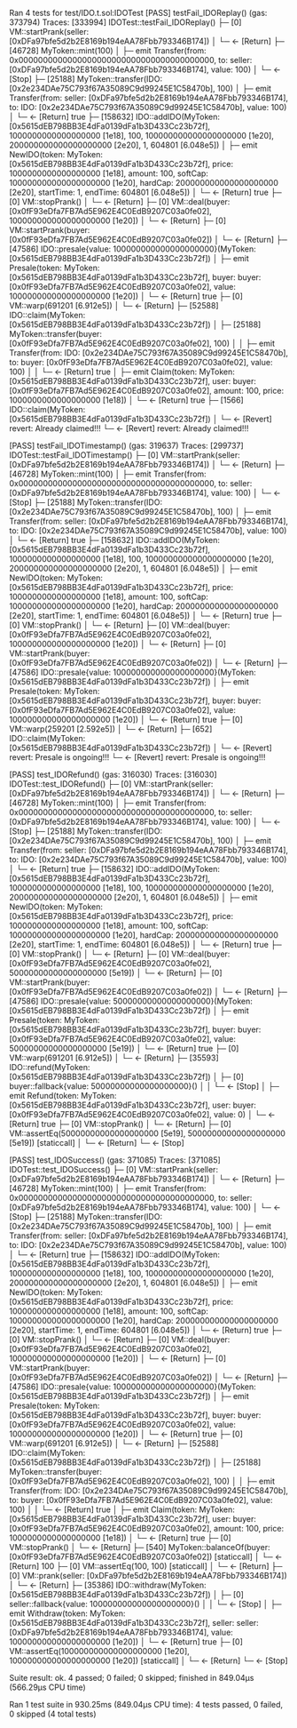 Ran 4 tests for test/IDO.t.sol:IDOTest
[PASS] testFail_IDOReplay() (gas: 373794)
Traces:
  [333994] IDOTest::testFail_IDOReplay()
    ├─ [0] VM::startPrank(seller: [0xDFa97bfe5d2b2E8169b194eAA78Fbb793346B174])
    │   └─ ← [Return] 
    ├─ [46728] MyToken::mint(100)
    │   ├─ emit Transfer(from: 0x0000000000000000000000000000000000000000, to: seller: [0xDFa97bfe5d2b2E8169b194eAA78Fbb793346B174], value: 100)
    │   └─ ← [Stop] 
    ├─ [25188] MyToken::transfer(IDO: [0x2e234DAe75C793f67A35089C9d99245E1C58470b], 100)
    │   ├─ emit Transfer(from: seller: [0xDFa97bfe5d2b2E8169b194eAA78Fbb793346B174], to: IDO: [0x2e234DAe75C793f67A35089C9d99245E1C58470b], value: 100)
    │   └─ ← [Return] true
    ├─ [158632] IDO::addIDO(MyToken: [0x5615dEB798BB3E4dFa0139dFa1b3D433Cc23b72f], 1000000000000000000 [1e18], 100, 100000000000000000000 [1e20], 200000000000000000000 [2e20], 1, 604801 [6.048e5])
    │   ├─ emit NewIDO(token: MyToken: [0x5615dEB798BB3E4dFa0139dFa1b3D433Cc23b72f], price: 1000000000000000000 [1e18], amount: 100, softCap: 100000000000000000000 [1e20], hardCap: 200000000000000000000 [2e20], startTime: 1, endTime: 604801 [6.048e5])
    │   └─ ← [Return] true
    ├─ [0] VM::stopPrank()
    │   └─ ← [Return] 
    ├─ [0] VM::deal(buyer: [0x0fF93eDfa7FB7Ad5E962E4C0EdB9207C03a0fe02], 100000000000000000000 [1e20])
    │   └─ ← [Return] 
    ├─ [0] VM::startPrank(buyer: [0x0fF93eDfa7FB7Ad5E962E4C0EdB9207C03a0fe02])
    │   └─ ← [Return] 
    ├─ [47586] IDO::presale{value: 100000000000000000000}(MyToken: [0x5615dEB798BB3E4dFa0139dFa1b3D433Cc23b72f])
    │   ├─ emit Presale(token: MyToken: [0x5615dEB798BB3E4dFa0139dFa1b3D433Cc23b72f], buyer: buyer: [0x0fF93eDfa7FB7Ad5E962E4C0EdB9207C03a0fe02], value: 100000000000000000000 [1e20])
    │   └─ ← [Return] true
    ├─ [0] VM::warp(691201 [6.912e5])
    │   └─ ← [Return] 
    ├─ [52588] IDO::claim(MyToken: [0x5615dEB798BB3E4dFa0139dFa1b3D433Cc23b72f])
    │   ├─ [25188] MyToken::transfer(buyer: [0x0fF93eDfa7FB7Ad5E962E4C0EdB9207C03a0fe02], 100)
    │   │   ├─ emit Transfer(from: IDO: [0x2e234DAe75C793f67A35089C9d99245E1C58470b], to: buyer: [0x0fF93eDfa7FB7Ad5E962E4C0EdB9207C03a0fe02], value: 100)
    │   │   └─ ← [Return] true
    │   ├─ emit Claim(token: MyToken: [0x5615dEB798BB3E4dFa0139dFa1b3D433Cc23b72f], user: buyer: [0x0fF93eDfa7FB7Ad5E962E4C0EdB9207C03a0fe02], amount: 100, price: 1000000000000000000 [1e18])
    │   └─ ← [Return] true
    ├─ [1566] IDO::claim(MyToken: [0x5615dEB798BB3E4dFa0139dFa1b3D433Cc23b72f])
    │   └─ ← [Revert] revert: Already claimed!!!
    └─ ← [Revert] revert: Already claimed!!!

[PASS] testFail_IDOTimestamp() (gas: 319637)
Traces:
  [299737] IDOTest::testFail_IDOTimestamp()
    ├─ [0] VM::startPrank(seller: [0xDFa97bfe5d2b2E8169b194eAA78Fbb793346B174])
    │   └─ ← [Return] 
    ├─ [46728] MyToken::mint(100)
    │   ├─ emit Transfer(from: 0x0000000000000000000000000000000000000000, to: seller: [0xDFa97bfe5d2b2E8169b194eAA78Fbb793346B174], value: 100)
    │   └─ ← [Stop] 
    ├─ [25188] MyToken::transfer(IDO: [0x2e234DAe75C793f67A35089C9d99245E1C58470b], 100)
    │   ├─ emit Transfer(from: seller: [0xDFa97bfe5d2b2E8169b194eAA78Fbb793346B174], to: IDO: [0x2e234DAe75C793f67A35089C9d99245E1C58470b], value: 100)
    │   └─ ← [Return] true
    ├─ [158632] IDO::addIDO(MyToken: [0x5615dEB798BB3E4dFa0139dFa1b3D433Cc23b72f], 1000000000000000000 [1e18], 100, 100000000000000000000 [1e20], 200000000000000000000 [2e20], 1, 604801 [6.048e5])
    │   ├─ emit NewIDO(token: MyToken: [0x5615dEB798BB3E4dFa0139dFa1b3D433Cc23b72f], price: 1000000000000000000 [1e18], amount: 100, softCap: 100000000000000000000 [1e20], hardCap: 200000000000000000000 [2e20], startTime: 1, endTime: 604801 [6.048e5])
    │   └─ ← [Return] true
    ├─ [0] VM::stopPrank()
    │   └─ ← [Return] 
    ├─ [0] VM::deal(buyer: [0x0fF93eDfa7FB7Ad5E962E4C0EdB9207C03a0fe02], 100000000000000000000 [1e20])
    │   └─ ← [Return] 
    ├─ [0] VM::startPrank(buyer: [0x0fF93eDfa7FB7Ad5E962E4C0EdB9207C03a0fe02])
    │   └─ ← [Return] 
    ├─ [47586] IDO::presale{value: 100000000000000000000}(MyToken: [0x5615dEB798BB3E4dFa0139dFa1b3D433Cc23b72f])
    │   ├─ emit Presale(token: MyToken: [0x5615dEB798BB3E4dFa0139dFa1b3D433Cc23b72f], buyer: buyer: [0x0fF93eDfa7FB7Ad5E962E4C0EdB9207C03a0fe02], value: 100000000000000000000 [1e20])
    │   └─ ← [Return] true
    ├─ [0] VM::warp(259201 [2.592e5])
    │   └─ ← [Return] 
    ├─ [652] IDO::claim(MyToken: [0x5615dEB798BB3E4dFa0139dFa1b3D433Cc23b72f])
    │   └─ ← [Revert] revert: Presale is ongoing!!!
    └─ ← [Revert] revert: Presale is ongoing!!!

[PASS] test_IDORefund() (gas: 316030)
Traces:
  [316030] IDOTest::test_IDORefund()
    ├─ [0] VM::startPrank(seller: [0xDFa97bfe5d2b2E8169b194eAA78Fbb793346B174])
    │   └─ ← [Return] 
    ├─ [46728] MyToken::mint(100)
    │   ├─ emit Transfer(from: 0x0000000000000000000000000000000000000000, to: seller: [0xDFa97bfe5d2b2E8169b194eAA78Fbb793346B174], value: 100)
    │   └─ ← [Stop] 
    ├─ [25188] MyToken::transfer(IDO: [0x2e234DAe75C793f67A35089C9d99245E1C58470b], 100)
    │   ├─ emit Transfer(from: seller: [0xDFa97bfe5d2b2E8169b194eAA78Fbb793346B174], to: IDO: [0x2e234DAe75C793f67A35089C9d99245E1C58470b], value: 100)
    │   └─ ← [Return] true
    ├─ [158632] IDO::addIDO(MyToken: [0x5615dEB798BB3E4dFa0139dFa1b3D433Cc23b72f], 1000000000000000000 [1e18], 100, 100000000000000000000 [1e20], 200000000000000000000 [2e20], 1, 604801 [6.048e5])
    │   ├─ emit NewIDO(token: MyToken: [0x5615dEB798BB3E4dFa0139dFa1b3D433Cc23b72f], price: 1000000000000000000 [1e18], amount: 100, softCap: 100000000000000000000 [1e20], hardCap: 200000000000000000000 [2e20], startTime: 1, endTime: 604801 [6.048e5])
    │   └─ ← [Return] true
    ├─ [0] VM::stopPrank()
    │   └─ ← [Return] 
    ├─ [0] VM::deal(buyer: [0x0fF93eDfa7FB7Ad5E962E4C0EdB9207C03a0fe02], 50000000000000000000 [5e19])
    │   └─ ← [Return] 
    ├─ [0] VM::startPrank(buyer: [0x0fF93eDfa7FB7Ad5E962E4C0EdB9207C03a0fe02])
    │   └─ ← [Return] 
    ├─ [47586] IDO::presale{value: 50000000000000000000}(MyToken: [0x5615dEB798BB3E4dFa0139dFa1b3D433Cc23b72f])
    │   ├─ emit Presale(token: MyToken: [0x5615dEB798BB3E4dFa0139dFa1b3D433Cc23b72f], buyer: buyer: [0x0fF93eDfa7FB7Ad5E962E4C0EdB9207C03a0fe02], value: 50000000000000000000 [5e19])
    │   └─ ← [Return] true
    ├─ [0] VM::warp(691201 [6.912e5])
    │   └─ ← [Return] 
    ├─ [35593] IDO::refund(MyToken: [0x5615dEB798BB3E4dFa0139dFa1b3D433Cc23b72f])
    │   ├─ [0] buyer::fallback{value: 50000000000000000000}()
    │   │   └─ ← [Stop] 
    │   ├─ emit Refund(token: MyToken: [0x5615dEB798BB3E4dFa0139dFa1b3D433Cc23b72f], user: buyer: [0x0fF93eDfa7FB7Ad5E962E4C0EdB9207C03a0fe02], value: 0)
    │   └─ ← [Return] true
    ├─ [0] VM::stopPrank()
    │   └─ ← [Return] 
    ├─ [0] VM::assertEq(50000000000000000000 [5e19], 50000000000000000000 [5e19]) [staticcall]
    │   └─ ← [Return] 
    └─ ← [Stop] 

[PASS] test_IDOSuccess() (gas: 371085)
Traces:
  [371085] IDOTest::test_IDOSuccess()
    ├─ [0] VM::startPrank(seller: [0xDFa97bfe5d2b2E8169b194eAA78Fbb793346B174])
    │   └─ ← [Return] 
    ├─ [46728] MyToken::mint(100)
    │   ├─ emit Transfer(from: 0x0000000000000000000000000000000000000000, to: seller: [0xDFa97bfe5d2b2E8169b194eAA78Fbb793346B174], value: 100)
    │   └─ ← [Stop] 
    ├─ [25188] MyToken::transfer(IDO: [0x2e234DAe75C793f67A35089C9d99245E1C58470b], 100)
    │   ├─ emit Transfer(from: seller: [0xDFa97bfe5d2b2E8169b194eAA78Fbb793346B174], to: IDO: [0x2e234DAe75C793f67A35089C9d99245E1C58470b], value: 100)
    │   └─ ← [Return] true
    ├─ [158632] IDO::addIDO(MyToken: [0x5615dEB798BB3E4dFa0139dFa1b3D433Cc23b72f], 1000000000000000000 [1e18], 100, 100000000000000000000 [1e20], 200000000000000000000 [2e20], 1, 604801 [6.048e5])
    │   ├─ emit NewIDO(token: MyToken: [0x5615dEB798BB3E4dFa0139dFa1b3D433Cc23b72f], price: 1000000000000000000 [1e18], amount: 100, softCap: 100000000000000000000 [1e20], hardCap: 200000000000000000000 [2e20], startTime: 1, endTime: 604801 [6.048e5])
    │   └─ ← [Return] true
    ├─ [0] VM::stopPrank()
    │   └─ ← [Return] 
    ├─ [0] VM::deal(buyer: [0x0fF93eDfa7FB7Ad5E962E4C0EdB9207C03a0fe02], 100000000000000000000 [1e20])
    │   └─ ← [Return] 
    ├─ [0] VM::startPrank(buyer: [0x0fF93eDfa7FB7Ad5E962E4C0EdB9207C03a0fe02])
    │   └─ ← [Return] 
    ├─ [47586] IDO::presale{value: 100000000000000000000}(MyToken: [0x5615dEB798BB3E4dFa0139dFa1b3D433Cc23b72f])
    │   ├─ emit Presale(token: MyToken: [0x5615dEB798BB3E4dFa0139dFa1b3D433Cc23b72f], buyer: buyer: [0x0fF93eDfa7FB7Ad5E962E4C0EdB9207C03a0fe02], value: 100000000000000000000 [1e20])
    │   └─ ← [Return] true
    ├─ [0] VM::warp(691201 [6.912e5])
    │   └─ ← [Return] 
    ├─ [52588] IDO::claim(MyToken: [0x5615dEB798BB3E4dFa0139dFa1b3D433Cc23b72f])
    │   ├─ [25188] MyToken::transfer(buyer: [0x0fF93eDfa7FB7Ad5E962E4C0EdB9207C03a0fe02], 100)
    │   │   ├─ emit Transfer(from: IDO: [0x2e234DAe75C793f67A35089C9d99245E1C58470b], to: buyer: [0x0fF93eDfa7FB7Ad5E962E4C0EdB9207C03a0fe02], value: 100)
    │   │   └─ ← [Return] true
    │   ├─ emit Claim(token: MyToken: [0x5615dEB798BB3E4dFa0139dFa1b3D433Cc23b72f], user: buyer: [0x0fF93eDfa7FB7Ad5E962E4C0EdB9207C03a0fe02], amount: 100, price: 1000000000000000000 [1e18])
    │   └─ ← [Return] true
    ├─ [0] VM::stopPrank()
    │   └─ ← [Return] 
    ├─ [540] MyToken::balanceOf(buyer: [0x0fF93eDfa7FB7Ad5E962E4C0EdB9207C03a0fe02]) [staticcall]
    │   └─ ← [Return] 100
    ├─ [0] VM::assertEq(100, 100) [staticcall]
    │   └─ ← [Return] 
    ├─ [0] VM::prank(seller: [0xDFa97bfe5d2b2E8169b194eAA78Fbb793346B174])
    │   └─ ← [Return] 
    ├─ [35386] IDO::withdraw(MyToken: [0x5615dEB798BB3E4dFa0139dFa1b3D433Cc23b72f])
    │   ├─ [0] seller::fallback{value: 100000000000000000000}()
    │   │   └─ ← [Stop] 
    │   ├─ emit Withdraw(token: MyToken: [0x5615dEB798BB3E4dFa0139dFa1b3D433Cc23b72f], seller: seller: [0xDFa97bfe5d2b2E8169b194eAA78Fbb793346B174], value: 100000000000000000000 [1e20])
    │   └─ ← [Return] true
    ├─ [0] VM::assertEq(100000000000000000000 [1e20], 100000000000000000000 [1e20]) [staticcall]
    │   └─ ← [Return] 
    └─ ← [Stop] 

Suite result: ok. 4 passed; 0 failed; 0 skipped; finished in 849.04µs (566.29µs CPU time)

Ran 1 test suite in 930.25ms (849.04µs CPU time): 4 tests passed, 0 failed, 0 skipped (4 total tests)